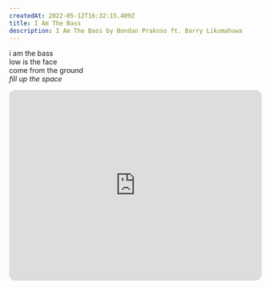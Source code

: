 ```yaml
---
createdAt: 2022-05-12T16:32:15.409Z
title: I Am The Bass
description: I Am The Bass by Bondan Prakoso ft. Barry Likumahuwa
---
```

i am the bass\
low is the face\
come from the ground\
*fill up the space*

<iframe style="border-radius:12px" src="https://open.spotify.com/embed/track/3Oj6SHWTkRpJOOE8AIkjZG?utm_source=generator" width="100%" height="380" frameBorder="0" allowfullscreen="" allow="autoplay; clipboard-write; encrypted-media; fullscreen; picture-in-picture"></iframe>